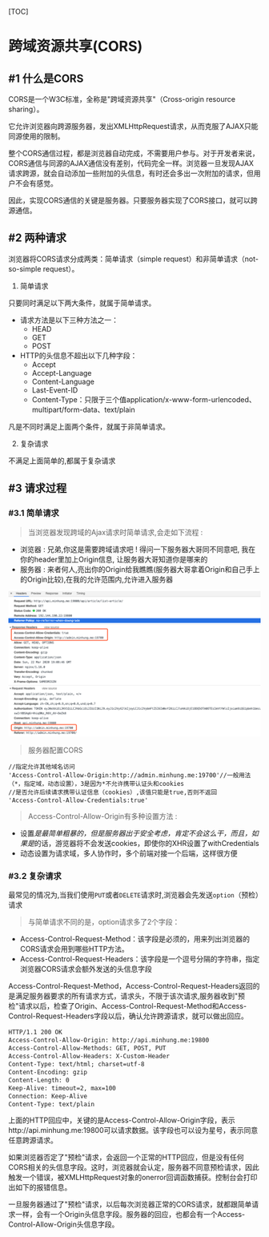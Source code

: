 [TOC]


# 跨域资源共享(CORS)


## #1 什么是CORS

CORS是一个W3C标准，全称是"跨域资源共享"（Cross-origin resource sharing）。

它允许浏览器向跨源服务器，发出XMLHttpRequest请求，从而克服了AJAX只能同源使用的限制。

整个CORS通信过程，都是浏览器自动完成，不需要用户参与。对于开发者来说，CORS通信与同源的AJAX通信没有差别，代码完全一样。浏览器一旦发现AJAX请求跨源，就会自动添加一些附加的头信息，有时还会多出一次附加的请求，但用户不会有感觉。

因此，实现CORS通信的关键是服务器。只要服务器实现了CORS接口，就可以跨源通信。

## #2 两种请求

浏览器将CORS请求分成两类：简单请求（simple request）和非简单请求（not-so-simple request）。

1. 简单请求 

只要同时满足以下两大条件，就属于简单请求。

- 请求方法是以下三种方法之一：
    - HEAD
    - GET
    - POST
- HTTP的头信息不超出以下几种字段：
    - Accept
    - Accept-Language
    - Content-Language
    - Last-Event-ID
    - Content-Type：只限于三个值application/x-www-form-urlencoded、multipart/form-data、text/plain

凡是不同时满足上面两个条件，就属于非简单请求。

2. 复杂请求 

不满足上面简单的,都属于复杂请求


## #3 请求过程

### #3.1 简单请求 

> 当浏览器发现跨域的Ajax请求时简单请求,会走如下流程 : 

- 浏览器 : 兄弟,你这是需要跨域请求吧 ! 得问一下服务器大哥同不同意吧, 我在你的header里加上Origin信息, 让服务器大哥知道你是哪来的
- 服务器 : 来者何人,亮出你的Origin给我瞧瞧(服务器大哥拿着Origin和自己手上的Origin比较),在我的允许范围内,允许进入服务器

![](https://raw.githubusercontent.com/Coxhuang/yosoro/master/20200323031039.png)


> 服务器配置CORS

```
//指定允许其他域名访问
'Access-Control-Allow-Origin:http://admin.minhung.me:19700'//一般用法（*，指定域，动态设置），3是因为*不允许携带认证头和cookies
//是否允许后续请求携带认证信息（cookies）,该值只能是true,否则不返回
'Access-Control-Allow-Credentials:true'
```


> Access-Control-Allow-Origin有多种设置方法 : 

- 设置*是最简单粗暴的，但是服务器出于安全考虑，肯定不会这么干，而且，如果是*的话，游览器将不会发送cookies，即使你的XHR设置了withCredentials
- 动态设置为请求域，多人协作时，多个前端对接一个后端，这样很方便


### #3.2 复杂请求

最常见的情况为,当我们使用`PUT`或者`DELETE`请求时,浏览器会先发送`option`（预检）请求

> 与简单请求不同的是，option请求多了2个字段：

- Access-Control-Request-Method：该字段是必须的，用来列出浏览器的CORS请求会用到哪些HTTP方法。
- Access-Control-Request-Headers：该字段是一个逗号分隔的字符串，指定浏览器CORS请求会额外发送的头信息字段

Access-Control-Request-Method，Access-Control-Request-Headers返回的是满足服务器要求的所有请求方式，请求头，不限于该次请求,服务器收到"预检"请求以后，检查了Origin、Access-Control-Request-Method和Access-Control-Request-Headers字段以后，确认允许跨源请求，就可以做出回应。



```
HTTP/1.1 200 OK
Access-Control-Allow-Origin: http://api.minhung.me:19800
Access-Control-Allow-Methods: GET, POST, PUT
Access-Control-Allow-Headers: X-Custom-Header
Content-Type: text/html; charset=utf-8
Content-Encoding: gzip
Content-Length: 0
Keep-Alive: timeout=2, max=100
Connection: Keep-Alive
Content-Type: text/plain
```

上面的HTTP回应中，关键的是Access-Control-Allow-Origin字段，表示http://api.minhung.me:19800可以请求数据。该字段也可以设为星号，表示同意任意跨源请求。


如果浏览器否定了"预检"请求，会返回一个正常的HTTP回应，但是没有任何CORS相关的头信息字段。这时，浏览器就会认定，服务器不同意预检请求，因此触发一个错误，被XMLHttpRequest对象的onerror回调函数捕获。控制台会打印出如下的报错信息。

一旦服务器通过了"预检"请求，以后每次浏览器正常的CORS请求，就都跟简单请求一样，会有一个Origin头信息字段。服务器的回应，也都会有一个Access-Control-Allow-Origin头信息字段。





